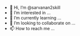 - 👋 Hi, I’m @sarvanan2skill
- 👀 I’m interested in ...
- 🌱 I’m currently learning ...
- 💞️ I’m looking to collaborate on ...
- 📫 How to reach me ...

<!---
sarvanan2skill/sarvanan2skill is a ✨ special ✨ repository because its `README.md` (this file) appears on your GitHub profile.
You can click the Preview link to take a look at your changes.
--->
